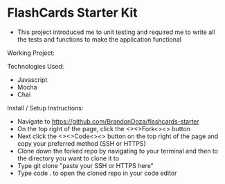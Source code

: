 # FlashCards Starter Kit

- This project introduced me to unit testing and required me to write all the tests and functions to make the application functional

Working Project:

Technologies Used:
- Javascript
- Mocha
- Chai

Install / Setup Instructions:
- Navigate to https://github.com/BrandonDoza/flashcards-starter
- On the top right of the page, click the <><>Fork<><> button
- Next click the <><>Code<><> button on the top right of the page and copy your preferred method (SSH or HTTPS)
- Clone down the forked repo by navigating to your terminal and then to the directory you want to clone it to
- Type git clone "paste your SSH or HTTPS here"
- Type code . to open the cloned repo in your code editor
